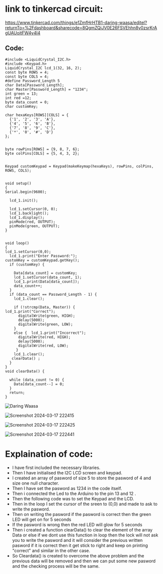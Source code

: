 # link to tinkercad circuit:

https://www.tinkercad.com/things/e1ZmfHrHTB1-daring-waasa/editel?returnTo=%2Fdashboard&sharecode=8QgmZQiJV0E26FSVEhhn8y0zsrKrAgUAUoitFW4y4I4


## Code:
```
#include <LiquidCrystal_I2C.h>  
#include <Keypad.h>  
LiquidCrystal_I2C lcd_1(32, 16, 2);  
const byte ROWS = 4;  
const byte COLS = 4;  
#define Password_Length 5  
char Data[Password_Length];  
char Master[Password_Length] = "1234";  
int green = 13;  
int red =12;  
byte data_count = 0;  
char customKey;  

char hexaKeys[ROWS][COLS] = {  
  {'1', '2', '3', 'A'},  
  {'4', '5', '6', 'B'},  
  {'7', '8', '9', 'C'},  
  {'*', '0', '#', 'D'}  
};  
 

byte rowPins[ROWS] = {9, 8, 7, 6};  
byte colPins[COLS] = {5, 4, 3, 2};  
 

Keypad customKeypad = Keypad(makeKeymap(hexaKeys), rowPins, colPins, ROWS, COLS);  

 
void setup()  
{  
Serial.begin(9600);  

  lcd_1.init();  

  lcd_1.setCursor(0, 0);  
  lcd_1.backlight();  
  lcd_1.display();  
  pinMode(red, OUTPUT);  
  pinMode(green, OUTPUT);  
}  

  
void loop()  
{  
lcd_1.setCursor(0,0);  
  lcd_1.print("Enter Password:");  
customKey = customKeypad.getKey();  
  if (customKey) {  
    
    Data[data_count] = customKey;  
    lcd_1.setCursor(data_count, 1);  
    lcd_1.print(Data[data_count]);  
    data_count++;  
  }  
  if (data_count == Password_Length - 1) {  
    lcd_1.clear();  

    if (!strcmp(Data, Master)) {  
lcd_1.print("Correct");   
      digitalWrite(green, HIGH);  
      delay(5000);  
      digitalWrite(green, LOW);  
    }  
    else {  lcd_1.print("Incorrect");  
      digitalWrite(red, HIGH);  
      delay(5000);  
      digitalWrite(red, LOW);  
     }   
    lcd_1.clear();  
   clearData() ;  
  }  
}  
void clearData() {  
  
  while (data_count != 0) {  
    Data[data_count--] = 0;  
  }  
  return;  
}  
```

![Daring Waasa](https://github.com/Jokergif/D0--Virtual-Mouse-using-esp32cam/assets/161617838/6948c5ff-4ee9-4d3c-9f49-264b45367efb)


![Screenshot 2024-03-17 222415](https://github.com/Jokergif/D0--Virtual-Mouse-using-esp32cam/assets/161617838/eb02d236-0740-41a2-91f3-074350da7e66)


![Screenshot 2024-03-17 222425](https://github.com/Jokergif/D0--Virtual-Mouse-using-esp32cam/assets/161617838/80563a96-7ad2-43d2-ba5d-6b7ad6c56636)


![Screenshot 2024-03-17 222441](https://github.com/Jokergif/D0--Virtual-Mouse-using-esp32cam/assets/161617838/a4df8c2d-dde2-4a59-89d7-51d9f022adc6)



# Explaination of code:


* I have first included the necessary libraries.   
* Then I have initialised the I2C LCD screen and keypad.   
* I created an array of pasword of size 5 to store the pasword of 4 and size one null character.     
* Then I have set the pasword as 1234 in the code itself.  
* Then i connected the Led to the Arduino to the pin 13 and 12 .    
* Then the following code was to set the Keypad and the LCD.  
* Then in the loop I set the cursor of the sreen to (0,0) and made to ask to write the pasword.  
* Then on writing the pasword if the pasword is correct then the green LED will get on for 5 seconds  
* If the pasword is wrong then the red LED will glow for 5 seconds  
* Then i created a function clearData() to clear the element of the array Data or else if we dont use this function in loop then the lock will not ask you to write the pasword and it will consider  the previous written pasword if it is correct then it get stick to right and keep on printing "correct" and similar in the other case.  
* So Cleardata() is created to overcome the above problem  and  the previous data will be removed and then we can put some new pasword and the checking process will be the same. 
